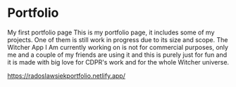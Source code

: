 # Portfolio
My first portfolio page
This is my portfolio page, it includes some of my projects. One of them is still work in progress due to its size and scope.
The Witcher App I Am currently working on is not for commercial purposes, only me and a couple of my friends are using it
and this is purely just for fun and it is made with big love for CDPR's work and for the whole Witcher universe.

https://radoslawsiekportfolio.netlify.app/
